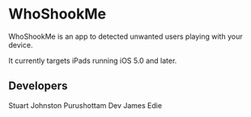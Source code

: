 WhoShookMe
==========
WhoShookMe is an app to detected unwanted users playing with your device.

It currently targets iPads running iOS 5.0 and later.

Developers
----------
Stuart Johnston
Purushottam Dev
James Edie

